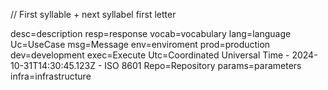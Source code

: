 // First syllable + next syllabel first letter

desc=description
resp=response
vocab=vocabulary
lang=language
Uc=UseCase
msg=Message
env=enviroment
prod=production
dev=development
exec=Execute
Utc=Coordinated Universal Time - 2024-10-31T14:30:45.123Z - ISO 8601
Repo=Repository
params=parameters
infra=infrastructure

